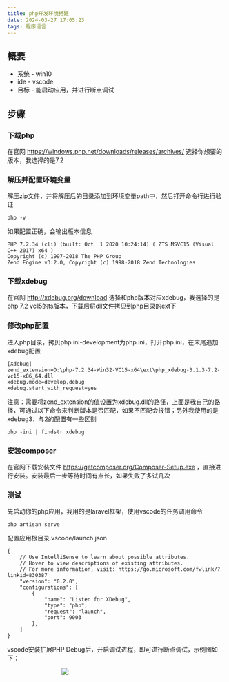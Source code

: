 ```yaml
---
title: php开发环境搭建
date: 2024-03-27 17:05:23
tags: 程序语言
---
```


## 概要
+ 系统 - win10 
+ ide  - vscode 
+ 目标 - 能启动应用，并进行断点调试 

## 步骤
### 下载php
在官网 https://windows.php.net/downloads/releases/archives/ 选择你想要的版本，我选择的是7.2
### 解压并配置环境变量
解压zip文件，并将解压后的目录添加到环境变量path中，然后打开命令行进行验证
```shell
php -v
```
如果配置正确，会输出版本信息
```shell
PHP 7.2.34 (cli) (built: Oct  1 2020 10:24:14) ( ZTS MSVC15 (Visual C++ 2017) x64 )
Copyright (c) 1997-2018 The PHP Group
Zend Engine v3.2.0, Copyright (c) 1998-2018 Zend Technologies
```
### 下载xdebug
在官网 http://xdebug.org/download 选择和php版本对应xdebug，我选择的是php 7.2 vc15的ts版本，下载后将dll文件拷贝到php目录的ext下
### 修改php配置
进入php目录，拷贝php.ini-development为php.ini，打开php.ini，在末尾追加xdebug配置
```shell
[Xdebug]
zend_extension=D:\php-7.2.34-Win32-VC15-x64\ext\php_xdebug-3.1.3-7.2-vc15-x86_64.dll
xdebug.mode=develop,debug
xdebug.start_with_request=yes
```
注意：需要将zend_extension的值设置为xdebug.dll的路径，上面是我自己的路径，可通过以下命令来判断版本是否匹配，如果不匹配会报错；另外我使用的是xdebug3，与2的配置有一些区别
```shell
php -ini | findstr xdebug
```
### 安装composer
在官网下载安装文件 https://getcomposer.org/Composer-Setup.exe ，直接进行安装。安装最后一步等待时间有点长，如果失败了多试几次
### 测试
先启动你的php应用，我用的是laravel框架，使用vscode的任务调用命令
```shell
php artisan serve
```
配置应用根目录.vscode/launch.json
```shell
{
    // Use IntelliSense to learn about possible attributes.
    // Hover to view descriptions of existing attributes.
    // For more information, visit: https://go.microsoft.com/fwlink/?linkid=830387
    "version": "0.2.0",
    "configurations": [
        {
            "name": "Listen for XDebug",
            "type": "php",
            "request": "launch",
            "port": 9003
        },
    ]
}
```
vscode安装扩展PHP Debug后，开启调试进程，即可进行断点调试，示例图如下：


<div style="width:50%;margin:auto">

![](images/php-dev/breakpoint.png)

</div>